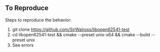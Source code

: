 ## To Reproduce
Steps to reproduce the behavior:
1. git clone https://github.com/SirWalross/libopen62541-test
2. cd libopen62541-test && cmake --preset unix-x64 && cmake --build --preset unix
3. See errors